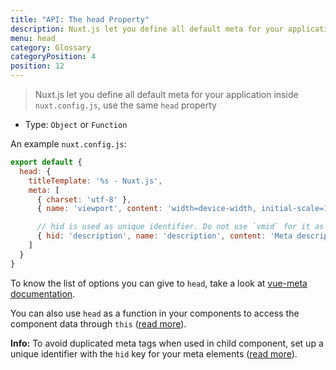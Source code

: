 ```yaml
---
title: "API: The head Property"
description: Nuxt.js let you define all default meta for your application inside nuxt.config.js.
menu: head
category: Glossary
categoryPosition: 4
position: 12
---
```


> Nuxt.js let you define all default meta for your application inside `nuxt.config.js`, use the same `head` property

- Type: `Object` or `Function`

An example `nuxt.config.js`:
```js
export default {
  head: {
    titleTemplate: '%s - Nuxt.js',
    meta: [
      { charset: 'utf-8' },
      { name: 'viewport', content: 'width=device-width, initial-scale=1' },

      // hid is used as unique identifier. Do not use `vmid` for it as it will not work
      { hid: 'description', name: 'description', content: 'Meta description' }
    ]
  }
}
```

To know the list of options you can give to `head`, take a look at [vue-meta documentation](https://vue-meta.nuxtjs.org/api/#metainfo-properties).

You can also use `head` as a function in your components to access the component data through `this` ([read more](/api/pages-head)).

<div class="Alert Alert--teal">

<b>Info:</b> To avoid duplicated meta tags when used in child component, set up a unique identifier with the `hid` key for your meta elements ([read more](https://vue-meta.nuxtjs.org/api/#tagidkeyname)).

</div>

